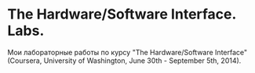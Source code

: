 The Hardware/Software Interface. Labs.
=========================

Мои лабораторные работы по курсу "The Hardware/Software Interface" (Coursera, University of Washington, June 30th - September 5th, 2014).
